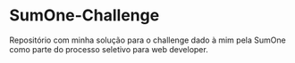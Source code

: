 # SumOne-Challenge
Repositório com minha solução para o challenge dado à mim pela SumOne como parte do processo seletivo para web developer.
